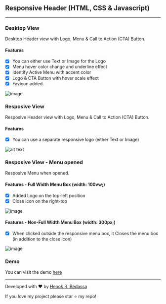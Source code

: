 ## Responsive Header (HTML, CSS & Javascript)

---

### Desktop View

Desktop Header view with Logo, Menu & Call to Action (CTA) Button.

#### Features

- [x] You can either use Text or Image for the Logo
- [x] Menu hover color change and underline effect
- [x] Identify Active Menu with accent color
- [x] Logo & CTA Button with hover scale effect
- [x] Favicon added.

![image](https://heny.dev/projects/JavaScript/responsive-header/assets/images/Header-Desktop.png)

### Resposive View

Resposive Header view with Logo, Menu & Call to Action (CTA) Button.

#### Features

- [x] You can use a separate responsive logo (either Text or Image)

![alt text](https://heny.dev/projects/JavaScript/responsive-header/assets/images/Header-Responsive.png)

### Resposive View - Menu opened

Resposive Menu when opened.

#### Features - Full Width Menu Box (width: 100vw;)

- [x] Added Logo on the top-left position
- [x] Close icon on the right-top

![image](https://heny.dev/projects/JavaScript/responsive-header/assets/images/Header-Responsive-Menu-Opened.png)

#### Features - Non-Full Width Menu Box (width: 300px;)

- [x] When clicked outside the responsive menu box, it Closes the menu box (in addition to the close icon)

![image](https://heny.dev/projects/JavaScript/responsive-header/assets/images/Header-Responsive-Menu-Opened-non-full-width.png)

### Demo

You can visit the demo [here](https://heny.dev/projects/JavaScript/responsive-header/)

---

Developed with ❤️ by [Henok R. Bedassa](https://heny.dev)

If you love my project please star ⭐️ my repo!
